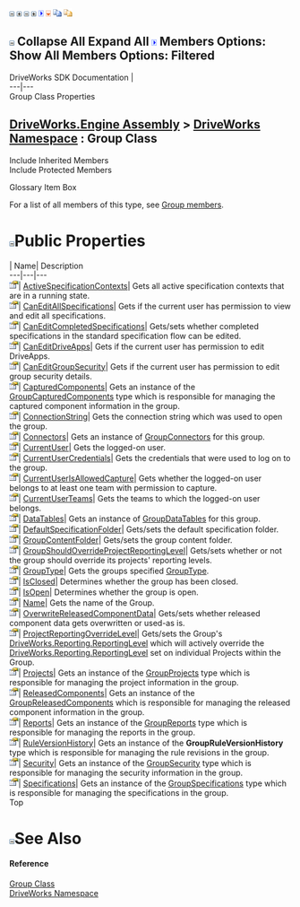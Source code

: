 ![](dotnetimages/collapse.gif) ![](dotnetimages/expand.gif) ![](dotnetimages/collapse.gif) ![](dotnetimages/expand.gif) ![](dotnetimages/drpdown.gif) ![](dotnetimages/drpdown_orange.gif) ![](dotnetimages/copycode.gif) ![](dotnetimages/copycodeHighlight.gif)

![](dotnetimages/collapse.gif) Collapse All Expand All ![](dotnetimages/drpdown.gif) Members Options: Show All  Members Options: Filtered   
---  
DriveWorks SDK Documentation  |   
---|---  
Group Class Properties   
  
[DriveWorks.Engine Assembly](topic2156.md) > [DriveWorks Namespace](topic2159.md) : Group Class  
---  
  
Include Inherited Members    
Include Protected Members    


Glossary Item Box

For a list of all members of this type, see [Group members](topic2959.md).

# ![](dotnetimages/collapse.gif)Public Properties

| Name| Description  
---|---|---  
![Public Property](dotnetimages/publicProperty.gif)| [ActiveSpecificationContexts](topic2986.md)| Gets all active specification contexts that are in a running state.   
![Public Property](dotnetimages/publicProperty.gif)| [CanEditAllSpecifications](topic2987.md)| Gets if the current user has permission to view and edit all specifications.   
![Public Property](dotnetimages/publicProperty.gif)| [CanEditCompletedSpecifications](topic2988.md)| Gets/sets whether completed specifications in the standard specification flow can be edited.   
![Public Property](dotnetimages/publicProperty.gif)| [CanEditDriveApps](topic2989.md)| Gets if the current user has permission to edit DriveApps.   
![Public Property](dotnetimages/publicProperty.gif)| [CanEditGroupSecurity](topic2990.md)| Gets if the current user has permission to edit group security details.   
![Public Property](dotnetimages/publicProperty.gif)| [CapturedComponents](topic2991.md)| Gets an instance of the [GroupCapturedComponents](topic3022.md) type which is responsible for managing the captured component information in the group.   
![Public Property](dotnetimages/publicProperty.gif)| [ConnectionString](topic2992.md)| Gets the connection string which was used to open the group.   
![Public Property](dotnetimages/publicProperty.gif)| [Connectors](topic2993.md)| Gets an instance of [GroupConnectors](topic3097.md) for this group.   
![Public Property](dotnetimages/publicProperty.gif)| [CurrentUser](topic2994.md)| Gets the logged-on user.   
![Public Property](dotnetimages/publicProperty.gif)| [CurrentUserCredentials](topic2995.md)| Gets the credentials that were used to log on to the group.   
![Public Property](dotnetimages/publicProperty.gif)| [CurrentUserIsAllowedCapture](topic2996.md)| Gets whether the logged-on user belongs to at least one team with permission to capture.   
![Public Property](dotnetimages/publicProperty.gif)| [CurrentUserTeams](topic2997.md)| Gets the teams to which the logged-on user belongs.   
![Public Property](dotnetimages/publicProperty.gif)| [DataTables](topic2998.md)| Gets an instance of [GroupDataTables](topic3136.md) for this group.   
![Public Property](dotnetimages/publicProperty.gif)| [DefaultSpecificationFolder](topic2999.md)| Gets/sets the default specification folder.   
![Public Property](dotnetimages/publicProperty.gif)| [GroupContentFolder](topic3000.md)| Gets/sets the group content folder.   
![Public Property](dotnetimages/publicProperty.gif)| [GroupShouldOverrideProjectReportingLevel](topic3001.md)| Gets/sets whether or not the group should override its projects' reporting levels.   
![Public Property](dotnetimages/publicProperty.gif)| [GroupType](topic3002.md)| Gets the groups specified [GroupType](topic2355.md).   
![Public Property](dotnetimages/publicProperty.gif)| [IsClosed](topic3003.md)| Determines whether the group has been closed.   
![Public Property](dotnetimages/publicProperty.gif)| [IsOpen](topic3004.md)| Determines whether the group is open.   
![Public Property](dotnetimages/publicProperty.gif)| [Name](topic3005.md)| Gets the name of the Group.   
![Public Property](dotnetimages/publicProperty.gif)| [OverwriteReleasedComponentData](topic3006.md)| Gets/sets whether released component data gets overwritten or used-as is.   
![Public Property](dotnetimages/publicProperty.gif)| [ProjectReportingOverrideLevel](topic3007.md)| Gets/sets the Group's [DriveWorks.Reporting.ReportingLevel](topic10362.md) which will actively override the [DriveWorks.Reporting.ReportingLevel](topic10362.md) set on individual Projects within the Group.   
![Public Property](dotnetimages/publicProperty.gif)| [Projects](topic3008.md)| Gets an instance of the [GroupProjects](topic3190.md) type which is responsible for managing the project information in the group.   
![Public Property](dotnetimages/publicProperty.gif)| [ReleasedComponents](topic3009.md)| Gets an instance of the [GroupReleasedComponents](topic3238.md) which is responsible for managing the released component information in the group.   
![Public Property](dotnetimages/publicProperty.gif)| [Reports](topic3010.md)| Gets an instance of the [GroupReports](topic3272.md) type which is responsible for managing the reports in the group.   
![Public Property](dotnetimages/publicProperty.gif)| [RuleVersionHistory](topic3011.md)| Gets an instance of the **GroupRuleVersionHistory** type which is responsible for managing the rule revisions in the group.   
![Public Property](dotnetimages/publicProperty.gif)| [Security](topic3012.md)| Gets an instance of the [GroupSecurity](topic3282.md) type which is responsible for managing the security information in the group.   
![Public Property](dotnetimages/publicProperty.gif)| [Specifications](topic3013.md)| Gets an instance of the [GroupSpecifications](topic3355.md) type which is responsible for managing the specifications in the group.   
Top

# ![](dotnetimages/collapse.gif)See Also

#### Reference

[Group Class](topic2958.md)   
[DriveWorks Namespace](topic2159.md)


